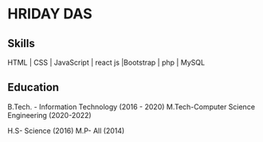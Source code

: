 # HRIDAY DAS

## Skills
 HTML | CSS | JavaScript | react js |Bootstrap | php | MySQL


## Education
B.Tech. - Information Technology
(2016 - 2020)
M.Tech-Computer Science  Engineering 
(2020-2022)


H.S- Science
(2016)
M.P- All
(2014)

